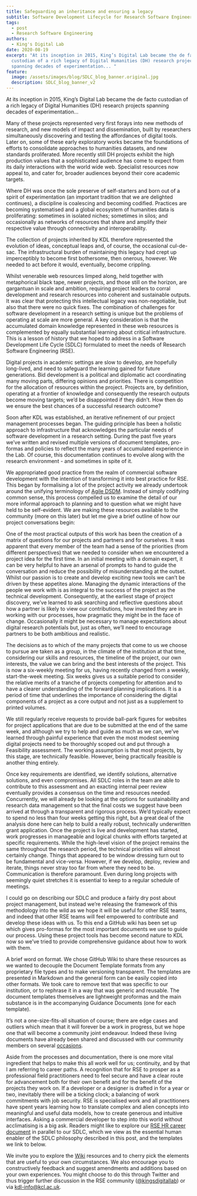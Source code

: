 ```yaml
---
title: Safeguarding an inheritance and ensuring a legacy
subtitle: Software Development Lifecycle for Research Software Engineering
tags:
  - post
  - Research Software Engineering
authors:
  - King's Digital Lab
date: 2020-08-19
excerpt: "At its inception in 2015, King’s Digital Lab became the de facto
  custodian of a rich legacy of Digital Humanities (DH) research projects
  spanning decades of experimentation... "
feature:
  image: /assets/images/blog/SDLC_blog_banner.original.jpg
  description: SDLC_blog_banner_v2
---
```


At its inception in 2015, King’s Digital Lab became the de facto custodian of a rich legacy of Digital Humanities (DH) research projects spanning decades of experimentation...

Many of these projects represented very first forays into new methods of research, and new models of impact and dissemination, built by researchers simultaneously discovering and testing the affordances of digital tools. Later on, some of these early exploratory works became the foundations of efforts to consolidate approaches to humanities datasets, and new standards proliferated. More recently still DH projects exhibit the high production values that a sophisticated audience has come to expect from its daily interactions with the world wide web. Specialist resources now appeal to, and cater for, broader audiences beyond their core academic targets.

Where DH was once the sole preserve of self-starters and born out of a spirit of experimentation (an important tradition that we are delighted continues), a discipline is coalescing and becoming codified. Practices are becoming systematised and a global ecosystem of humanities data is proliferating: sometimes in isolated niches; sometimes in silos; and occasionally as networks of resources that share and amplify their respective value through connectivity and interoperability.

The collection of projects inherited by KDL therefore represented the evolution of ideas, conceptual leaps and, of course, the occasional cul-de-sac. The infrastructural burden of maintaining this legacy had crept up imperceptibly to become first bothersome, then onerous, however. We needed to act before it would, eventually, become crippling.

Whilst venerable web resources limped along, held together with metaphorical black tape, newer projects, and those still on the horizon, are gargantuan in scale and ambition, requiring project leaders to corral development and research resources into coherent and sustainable outputs. It was clear that protecting this intellectual legacy was non-negotiable, but also that there were no quick fixes. The combination of challenges for software development in a research setting is unique but the problems of operating at scale are more general. A key consideration is that the accumulated domain knowledge represented in these web resources is complemented by equally substantial learning about critical infrastructure. This is a lesson of history that we hoped to address in a Software Development Life Cycle (SDLC) formulated to meet the needs of Research Software Engineering (RSE).

Digital projects in academic settings are slow to develop, are hopefully long-lived, and need to safeguard the learning gained for future generations. Bid development is a political and diplomatic act coordinating many moving parts, differing opinions and priorities. There is competition for the allocation of resources within the project. Projects are, by definition, operating at a frontier of knowledge and consequently the research outputs become moving targets; we’d be disappointed if they didn’t. How then do we ensure the best chances of a successful research outcome?

Soon after KDL was established, an iterative refinement of our project management processes began. The guiding principle has been a holistic approach to infrastructure that acknowledges the particular needs of software development in a research setting. During the past five years we’ve written and revised multiple versions of document templates, pro-formas and policies to reflect the many years of accumulated experience in the Lab. Of course, this documentation continues to evolve along with the research environment - and sometimes in spite of it.

We appropriated good practice from the realm of commercial software development with the intention of transforming it into best practice for RSE. This began by formalising a lot of the project activity we already undertook around the unifying terminology of [Agile DSDM](https://www.agilebusiness.org/page/whatisdsdm). Instead of simply codifying common sense, this process compelled us to examine the detail of our more informal approach to planning and to question what we might have held to be self-evident. We are making these resources available to the community (more on this later) but let me give a brief outline of how our project conversations begin:

One of the most practical outputs of this work has been the creation of a matrix of questions for our projects and partners and for ourselves. It was apparent that every member of the team had a sense of the priorities (from different perspectives) that we needed to consider when we encountered a project idea for the first time. In an initial meeting with a domain expert, it can be very helpful to have an arsenal of prompts to hand to guide the conversation and reduce the possibility of misunderstanding at the outset. Whilst our passion is to create and develop exciting new tools we can’t be driven by these appetites alone. Managing the dynamic interactions of the people we work with is as integral to the success of the project as the technical development. Consequently, at the earliest stage of project discovery, we’ve learned to ask searching and reflective questions about how a partner is likely to view our contributions, how invested they are in working with our processes, how pragmatic they might be in the face of change. Occasionally it might be necessary to manage expectations about digital research potentials but, just as often, we’ll need to encourage partners to be both ambitious and realistic.

The decisions as to which of the many projects that come to us we choose to pursue are taken as a group, in the climate of the institution at that time, considering our skills and resources, the timeline of the project, our own interests, the value we can bring and the best interests of the project. This is now a six-weekly meeting for us, having recently changed from a weekly, start-the-week meeting. Six weeks gives us a suitable period to consider the relative merits of a tranche of projects competing for attention and to have a clearer understanding of the forward planning implications. It is a period of time that underlines the importance of considering the digital components of a project as a core output and not just as a supplement to printed volumes.

We still regularly receive requests to provide ball-park figures for websites for project applications that are due to be submitted at the end of the same week, and although we try to help and guide as much as we can, we’ve learned through painful experience that even the most modest seeming digital projects need to be thoroughly scoped out and put through a Feasibility assessment. The working assumption is that most projects, by this stage, are technically feasible. However, being practically feasible is another thing entirely.

Once key requirements are identified, we identify solutions, alternative solutions, and even compromises. All SDLC roles in the team are able to contribute to this assessment and an exacting internal peer review eventually provides a consensus on the time and resources needed. Concurrently, we will already be looking at the options for sustainability and research data management so that the final costs we suggest have been arrived at through a transparent and rigorous process. We’d typically expect to spend no less than four weeks getting this right, but a great deal of the analysis done here can help to build a really robust, technically underwritten grant application. Once the project is live and development has started, work progresses in manageable and logical chunks with efforts targeted at specific requirements. While the high-level vision of the project remains the same throughout the research period, the technical priorities will almost certainly change. Things that appeared to be window dressing turn out to be fundamental and vice-versa. However, if we develop, deploy, review and iterate, things never stray too far from where they need to be. Communication is therefore paramount. Even during long projects with seemingly quiet stretches it is essential to keep to a regular schedule of meetings.

I could go on describing our SDLC and produce a fairly dry post about project management, but instead we’re releasing the framework of this methodology into the wild as we hope it will be useful for other RSE teams, and indeed that other RSE teams will feel empowered to contribute and develop these ideas with us. To this end a GitHub wiki has been set up which gives pro-formas for the most important documents we use to guide our process. Using these project tools has become second nature to KDL now so we’ve tried to provide comprehensive guidance about how to work with them.

A brief word on format. We chose GitHub Wiki to share these resources as we wanted to decouple the Document Template formats from any proprietary file types and to make versioning transparent. The templates are presented in Markdown and the general form can be easily copied into other formats. We took care to remove text that was specific to our institution, or to rephrase it in a way that was generic and reusable. The document templates themselves are lightweight proformas and the main substance is in the accompanying Guidance Documents (one for each template).

It’s not a one-size-fits-all situation of course; there are edge cases and outliers which mean that it will forever be a work in progress, but we hope one that will become a community joint endeavour. Indeed these living documents have already been shared and discussed with our community members on several [occasions](https://www.kdl.kcl.ac.uk/events/research-software-engineering-digital-humanities/).

Aside from the processes and documentation, there is one more vital ingredient that helps to make this all work well for us; continuity, and by that I am referring to career paths. A recognition that for RSE to prosper as a professional field practitioners need to feel secure and have a clear route for advancement both for their own benefit and for the benefit of the projects they work on. If a developer or a designer is drafted in for a year or two, inevitably there will be a ticking clock; a balancing of work commitments with job security. RSE is specialised work and all practitioners have spent years learning how to translate complex and alien concepts into meaningful and useful data models, how to create generous and intuitive interfaces. Asking a commercial developer to step into this world without acclimatising is a big ask. Readers might like to explore our [RSE HR career document](https://zenodo.org/record/2564790#.XzU45pNKhhE) in parallel to our SDLC, which we view as the essential human enabler of the SDLC philosophy described in this post, and the templates we link to below.

We invite you to explore the [Wiki](https://github.com/kingsdigitallab/sdlc-for-rse/wiki) resources and to cherry pick the elements that are useful to your own circumstances. We also encourage you to constructively feedback and suggest amendments and additions based on your own experiences. You might choose to do this through Twitter and thus trigger further discussion in the RSE community ([@kingsdigitallab](https://twitter.com/kingsdigitallab)) or via [kdl-info@kcl.ac.uk](mailto:kdl-info@kcl.ac.uk).
